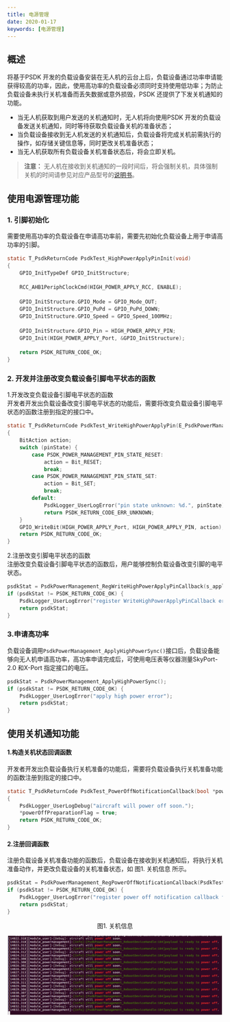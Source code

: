 ```yaml
---
title: 电源管理
date: 2020-01-17
keywords: [电源管理]
---
```

## 概述
将基于PSDK 开发的负载设备安装在无人机的云台上后，负载设备通过功率申请能获得较高的功率，因此，使用高功率的负载设备必须同时支持使用低功率；为防止负载设备未执行关机准备而丢失数据或意外损毁，PSDK 还提供了下发关机通知的功能。

* 当无人机获取到用户发送的关机通知时，无人机将向使用PSDK 开发的负载设备发送关机通知，同时等待获取负载设备关机的准备状态；
* 当负载设备接收到无人机发送的关机通知后，负载设备将完成关机前需执行的操作，如存储关键信息等，同时更改关机准备状态；
* 当无人机获取所有负载设备关机准备状态后，将会立即关机。
>**注意：** 无人机在接收到关机通知的一段时间后，将会强制关机，具体强制关机的时间请参见对应产品型号的<a href="https://www.dji.com/cn/products/enterprise?site=brandsite&from=nav#drones">说明书</a>。

## 使用电源管理功能
### 1. 引脚初始化
需要使用高功率的负载设备在申请高功率前，需要先初始化负载设备上用于申请高功率的引脚。

```c
static T_PsdkReturnCode PsdkTest_HighPowerApplyPinInit(void)
{
    GPIO_InitTypeDef GPIO_InitStructure;

    RCC_AHB1PeriphClockCmd(HIGH_POWER_APPLY_RCC, ENABLE);

    GPIO_InitStructure.GPIO_Mode = GPIO_Mode_OUT;
    GPIO_InitStructure.GPIO_PuPd = GPIO_PuPd_DOWN;
    GPIO_InitStructure.GPIO_Speed = GPIO_Speed_100MHz;

    GPIO_InitStructure.GPIO_Pin = HIGH_POWER_APPLY_PIN;
    GPIO_Init(HIGH_POWER_APPLY_Port, &GPIO_InitStructure);

    return PSDK_RETURN_CODE_OK;
}
```

### 2. 开发并注册改变负载设备引脚电平状态的函数
1.开发改变负载设备引脚电平状态的函数      
开发者开发出负载设备改变引脚电平状态的功能后，需要将改变负载设备引脚电平状态的函数注册到指定的接口中。

```c
static T_PsdkReturnCode PsdkTest_WriteHighPowerApplyPin(E_PsdkPowerManagementPinState pinState)
{
    BitAction action;
    switch (pinState) {
        case PSDK_POWER_MANAGEMENT_PIN_STATE_RESET:
            action = Bit_RESET;
            break;
        case PSDK_POWER_MANAGEMENT_PIN_STATE_SET:
            action = Bit_SET;
            break;
        default:
            PsdkLogger_UserLogError("pin state unknown: %d.", pinState);
            return PSDK_RETURN_CODE_ERR_UNKNOWN;
    }
    GPIO_WriteBit(HIGH_POWER_APPLY_Port, HIGH_POWER_APPLY_PIN, action);
    return PSDK_RETURN_CODE_OK;
}
```

2.注册改变引脚电平状态的函数     
注册改变负载设备引脚电平状态的函数后，用户能够控制负载设备改变引脚的电平状态。

```c
psdkStat = PsdkPowerManagement_RegWriteHighPowerApplyPinCallback(s_applyHighPowerHandler.pinWrite);
if (psdkStat != PSDK_RETURN_CODE_OK) {
    PsdkLogger_UserLogError("register WriteHighPowerApplyPinCallback error.");
    return psdkStat;
}
```

### 3.申请高功率
负载设备调用`PsdkPowerManagement_ApplyHighPowerSync()`接口后，负载设备能够向无人机申请高功率，高功率申请完成后，可使用电压表等仪器测量SkyPort-2.0 和X-Port 指定接口的电压。

```c
psdkStat = PsdkPowerManagement_ApplyHighPowerSync();
if (psdkStat != PSDK_RETURN_CODE_OK) {
    PsdkLogger_UserLogError("apply high power error");
    return psdkStat;
}
```

## 使用关机通知功能

#### 1.构造关机状态回调函数  
开发者开发出负载设备执行关机准备的功能后，需要将负载设备执行关机准备功能的函数注册到指定的接口中。

```c
static T_PsdkReturnCode PsdkTest_PowerOffNotificationCallback(bool *powerOffPreparationFlag)
{
    PsdkLogger_UserLogDebug("aircraft will power off soon.");
    *powerOffPreparationFlag = true;
    return PSDK_RETURN_CODE_OK;
}
```

#### 2.注册回调函数  
注册负载设备关机准备功能的函数后，负载设备在接收到关机通知后，将执行关机准备动作，并更改负载设备的关机准备状态，如 图1. 关机信息 所示。

```c
psdkStat = PsdkPowerManagement_RegPowerOffNotificationCallback(PsdkTest_PowerOffNotificationCallback);
if (psdkStat != PSDK_RETURN_CODE_OK) {
    PsdkLogger_UserLogError("register power off notification callback function error");
    return psdkStat;
}
```

<div>
<div style="text-align: center"><p>图1. 关机信息 </p>
</div>
<div style="text-align: center"><p><span>
      <img src="../../images/v2/power_off_notification.png" width="500" alt/></span></p>
</div></div>
 